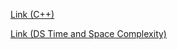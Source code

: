[Link (C++)](https://phitron.gitbook.io/c++-for-dsa/)

[Link (DS Time and Space Complexity)](https://phitron.gitbook.io/data-structure)
